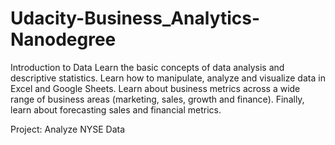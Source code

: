 # Udacity-Business_Analytics-Nanodegree
Introduction to Data
Learn the basic concepts of data analysis and descriptive statistics. Learn how to manipulate, analyze and visualize data in Excel and Google Sheets. Learn about business metrics across a wide range of business areas (marketing, sales, growth and finance). Finally, learn about forecasting sales and financial metrics.

Project: Analyze NYSE Data
